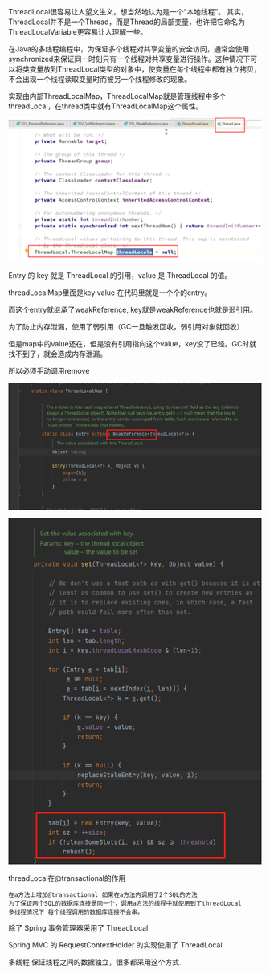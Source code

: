 ThreadLocal很容易让人望文生义，想当然地认为是一个“本地线程”。
其实，ThreadLocal并不是一个Thread，而是Thread的局部变量，也许把它命名为ThreadLocalVariable更容易让人理解一些。

在Java的多线程编程中，为保证多个线程对共享变量的安全访问，通常会使用synchronized来保证同一时刻只有一个线程对共享变量进行操作。这种情况下可以将类变量放到ThreadLocal类型的对象中，使变量在每个线程中都有独立拷贝，不会出现一个线程读取变量时而被另一个线程修改的现象。


实现由内部ThreadLocalMap，ThreadLocalMap就是管理线程中多个threadLocal，在thread类中就有ThreadLocalMap这个属性。

![img_43.png](img_43.png)

Entry 的 key 就是 ThreadLocal 的引用，value 是 ThreadLocal 的值。

threadLocalMap里面是key value  在代码里就是一个个的entry。

而这个entry就继承了weakReference, key就是weakReference也就是弱引用。

为了防止内存泄漏，使用了弱引用（GC一旦触发回收，弱引用对象就回收）

但是map中的value还在，但是没有引用指向这个value，key没了已经。GC时就找不到了，就会造成内存泄漏。

所以必须手动调用remove

![img_44.png](img_44.png)

![img_45.png](img_45.png)


threadLocal在@transactional的作用

    在a方法上增加@transactional 如果在a方法内调用了2个SQL的方法 
    为了保证两个SQL的数据库连接是同一个，调用a方法的线程中就使用到了threadLocal
    多线程情况下 每个线程调用的数据库连接不会串。


除了 Spring 事务管理器采用了 ThreadLocal

Spring MVC 的 RequestContextHolder 的实现使用了 ThreadLocal

多线程 保证线程之间的数据独立，很多都采用这个方式.
    